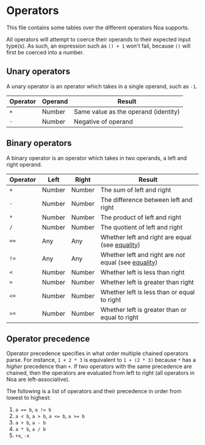 # Operators

This file contains some tables over the different operators Noa supports.

All operators will attempt to coerce their operands to their expected input type(s). As such, an expression such as `() + 1` won't fail, because `()` will first be coerced into a number.

## Unary operators

A unary operator is an operator which takes in a single operand, such as `-1`.

Operator | Operand | Result                               |
---------|---------|--------------------------------------|
`+`      | Number  | Same value as the operand (identity) |
`-`      | Number  | Negative of operand                  |

## Binary operators

A binary operator is an operator which takes in two operands, a left and right operand.

Operator | Left   | Right  | Result                                                                 |
---------|--------|--------|------------------------------------------------------------------------|
`+`      | Number | Number | The sum of left and right                                              |
`-`      | Number | Number | The difference between left and right                                  |
`*`      | Number | Number | The product of left and right                                          |
`/`      | Number | Number | The quotient of left and right                                         |
`==`     | Any    | Any    | Whether left and right are equal (see [equality](./equality.md))       |
`!=`     | Any    | Any    | Whether left and right are *not* equal (see [equality](./equality.md)) |
`<`      | Number | Number | Whether left is less than right                                        |
`>`      | Number | Number | Whether left is greater than right                                     |
`<=`     | Number | Number | Whether left is less than or equal to right                            |
`>=`     | Number | Number | Whether left is greater than or equal to right                         |

## Operator precedence

Operator precedence specifies in what order multiple chained operators parse. For instance, `1 + 2 * 3` is equivalent to `1 + (2 * 3)` because `*` has a *higher* precedence than `+`. If two operators with the same precedence are chained, then the operators are evaluated from left to right (all operators in Noa are left-associative).

The following is a list of operators and their precedence in order from lowest to highest:

1. `a == b`, `a != b`
2. `a < b`, `a > b`, `a <= b`, `a >= b`
3. `a + b`, `a - b`
4. `a * b`, `a / b`
5. `+x`, `-x`
